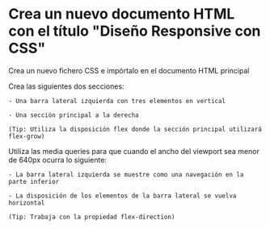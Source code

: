 # Crea un nuevo documento HTML con el título "Diseño Responsive con CSS"

Crea un nuevo fichero CSS e impórtalo en el documento HTML principal

Crea las siguientes dos secciones:

    - Una barra lateral izquierda con tres elementos en vertical

    - Una sección principal a la derecha

    (Tip: Utiliza la disposición flex donde la sección principal utilizará flex-grow)

Utiliza las media queries para que cuando el ancho del viewport sea menor de 640px ocurra lo siguiente:

    - La barra lateral izquierda se muestre como una navegación en la parte inferior

    - La disposición de los elementos de la barra lateral se vuelva horizontal

    (Tip: Trabaja con la propiedad flex-direction)